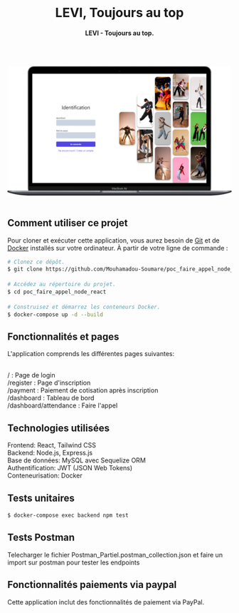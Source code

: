 <h1 align="center">
  <br>
  <br>
  LEVI, Toujours au top
  <br>
</h1>

<h4 align="center">LEVI - Toujours au top.</h4>

<br/>
<br/>


![screenshot](https://github.com/Mouhamadou-Soumare/poc_faire_appel_node_react/blob/main/Levi.png)
<br/>
<br/>



## Comment utiliser ce projet

Pour cloner et exécuter cette application, vous aurez besoin de [Git](https://git-scm.com) et de [Docker](https://www.docker.com/) installés sur votre ordinateur. À partir de votre ligne de commande :

```bash
# Clonez ce dépôt.
$ git clone https://github.com/Mouhamadou-Soumare/poc_faire_appel_node_react

# Accédez au répertoire du projet.
$ cd poc_faire_appel_node_react

# Construisez et démarrez les conteneurs Docker.
$ docker-compose up -d --build
```

## Fonctionnalités et pages

L'application comprends les différentes pages suivantes:<br/><br/>

/ : Page de login<br/>
/register : Page d'inscription<br/>
/payment : Paiement de cotisation après inscription <br/>
/dashboard : Tableau de bord <br/>
/dashboard/attendance : Faire l'appel<br/>

## Technologies utilisées

Frontend: React, Tailwind CSS <br/>
Backend: Node.js, Express.js <br/>
Base de données: MySQL avec Sequelize ORM <br/>
Authentification: JWT (JSON Web Tokens) <br/>
Conteneurisation: Docker <br/>

## Tests unitaires

```bash
$ docker-compose exec backend npm test
```

## Tests Postman

Telecharger le fichier Postman_Partiel.postman_collection.json et faire un import sur postman pour tester les endpoints

## Fonctionnalités paiements via paypal

Cette application inclut des fonctionnalités de paiement via PayPal.


